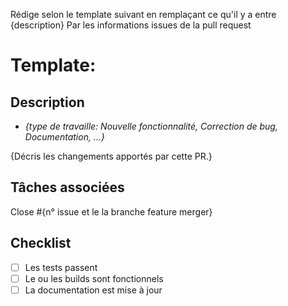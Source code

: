 Rédige selon le template suivant en remplaçant ce qu'il y a entre {description} Par les informations issues de la pull request

# **Template:**
## **Description**  

- *{type de travaille: Nouvelle fonctionnalité, Correction de bug, Documentation, ...}*

{Décris les changements apportés par cette PR.}

## **Tâches associées**

Close #{n° issue et le la branche feature merger}

## **Checklist**

- [ ] Les tests passent
- [ ] Le ou les builds sont fonctionnels 
- [ ] La documentation est mise à jour
